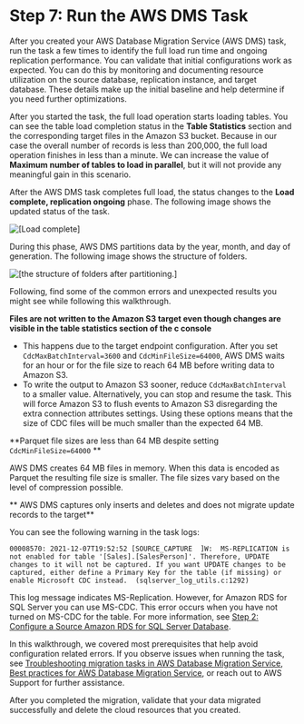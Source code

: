 # Step 7: Run the AWS DMS Task<a name="chap-rdssqlserver2s3datalake.steps.runtask"></a>

After you created your AWS Database Migration Service \(AWS DMS\) task, run the task a few times to identify the full load run time and ongoing replication performance\. You can validate that initial configurations work as expected\. You can do this by monitoring and documenting resource utilization on the source database, replication instance, and target database\. These details make up the initial baseline and help determine if you need further optimizations\.

After you started the task, the full load operation starts loading tables\. You can see the table load completion status in the **Table Statistics** section and the corresponding target files in the Amazon S3 bucket\. Because in our case the overall number of records is less than 200,000, the full load operation finishes in less than a minute\. We can increase the value of **Maximum number of tables to load in parallel**, but it will not provide any meaningful gain in this scenario\.

After the AWS DMS task completes full load, the status changes to the **Load complete, replication ongoing** phase\. The following image shows the updated status of the task\.

![\[Load complete\]](http://docs.aws.amazon.com/dms/latest/sbs/images/sbs-rdssqlserver2s3datalake-load-complete-replication-ongoing.png)

During this phase, AWS DMS partitions data by the year, month, and day of generation\. The following image shows the structure of folders\.

![\[the structure of folders after partitioning.\]](http://docs.aws.amazon.com/dms/latest/sbs/images/sbs-rdssqlserver2s3datalake-partitioning.png)

Following, find some of the common errors and unexpected results you might see while following this walkthrough\.

 **Files are not written to the Amazon S3 target even though changes are visible in the table statistics section of the c console** 
+ This happens due to the target endpoint configuration\. After you set `CdcMaxBatchInterval=3600` and `CdcMinFileSize=64000`, AWS DMS waits for an hour or for the file size to reach 64 MB before writing data to Amazon S3\.
+ To write the output to Amazon S3 sooner, reduce `CdcMaxBatchInterval` to a smaller value\. Alternatively, you can stop and resume the task\. This will force Amazon S3 to flush events to Amazon S3 disregarding the extra connection attributes settings\. Using these options means that the size of CDC files will be much smaller than the expected 64 MB\.

 **Parquet file sizes are less than 64 MB despite setting `CdcMinFileSize=64000` ** 

 AWS DMS creates 64 MB files in memory\. When this data is encoded as Parquet the resulting file size is smaller\. The file sizes vary based on the level of compression possible\.

 ** AWS DMS captures only inserts and deletes and does not migrate update records to the target** 

You can see the following warning in the task logs:

```
00008570: 2021-12-07T19:52:52 [SOURCE_CAPTURE  ]W:  MS-REPLICATION is not enabled for table '[Sales].[SalesPerson]'. Therefore, UPDATE changes to it will not be captured. If you want UPDATE changes to be captured, either define a Primary Key for the table (if missing) or enable Microsoft CDC instead.  (sqlserver_log_utils.c:1292)
```

This log message indicates MS\-Replication\. However, for Amazon RDS for SQL Server you can use MS\-CDC\. This error occurs when you have not turned on MS\-CDC for the table\. For more information, see [Step 2: Configure a Source Amazon RDS for SQL Server Database](chap-rdssqlserver2s3datalake.steps.configuresource.md)\.

In this walkthrough, we covered most prerequisites that help avoid configuration related errors\. If you observe issues when running the task, see [Troubleshooting migration tasks in AWS Database Migration Service](https://docs.aws.amazon.com/dms/latest/userguide/CHAP_Troubleshooting.html), [Best practices for AWS Database Migration Service](https://docs.aws.amazon.com/dms/latest/userguide/CHAP_BestPractices.html), or reach out to AWS Support for further assistance\.

After you completed the migration, validate that your data migrated successfully and delete the cloud resources that you created\.